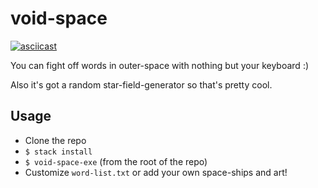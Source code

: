 # void-space

[![asciicast](https://asciinema.org/a/1ClGLVEQuJOvn9eNiDdZ6epxX.svg)](https://asciinema.org/a/1ClGLVEQuJOvn9eNiDdZ6epxX)

You can fight off words in outer-space with nothing but your keyboard :)

Also it's got a random star-field-generator so that's pretty cool.

## Usage

-   Clone the repo
-   `$ stack install`
-   `$ void-space-exe` (from the root of the repo)
-   Customize `word-list.txt` or add your own space-ships and art!
